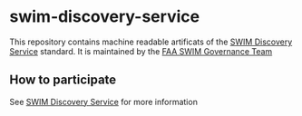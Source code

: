 # swim-discovery-service

This repository contains machine readable artificats of the [SWIM Discovery Service](https://discovery.swim.aero) standard. It is maintained by the [FAA SWIM Governance Team](https://www.faa.gov/air_traffic/technology/swim/governance/)

## How to participate

See [SWIM Discovery Service](https://discovery.swim.aero) for more information
 
